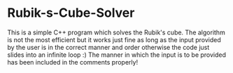# Rubik-s-Cube-Solver
This is a simple C++ program which solves the Rubik's cube. The algorithm is not the most efficient but it works just fine as long as the input provided by the user is in the correct manner and order otherwise the code just slides into an infinite loop :)
The manner in which the input is to be provided has been included in the comments properly!
